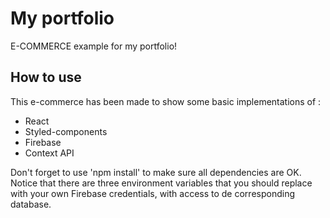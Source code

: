 # My portfolio
E-COMMERCE example for my portfolio!


## How to use

This e-commerce has been made to show some basic implementations of :

- React
- Styled-components 
- Firebase
- Context API

Don't forget to use 'npm install' to make sure all dependencies are OK.
Notice that there are three environment variables that you should replace with your own Firebase credentials, with access to de corresponding database.
